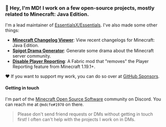 ### 👋 Hey, I'm MD! I work on a few open-source projects, mostly related to Minecraft: Java Edition.

I'm a lead maintainer of [EssentialsX/Essentials](https://github.com/EssentialsX/Essentials). I've also made some other things:
- [**Minecraft Changelog Viewer**](https://mdcfe.dev/mc-changes): View recent changelogs for Minecraft: Java Edition.
- [**Spigot Drama Generator**](https://drama.essentialsx.net/): Generate some drama about the Minecraft server community. 
- [**Disable Player Reporting**](https://modrinth.com/mod/disable-player-reporting): A Fabric mod that "removes" the Player Reporting feature from Minecraft 1.19.1+.

❤ If you want to support my work, you can do so over at [GitHub Sponsors](https://github.com/sponsors/mdcfe/).

#### Getting in touch

I'm part of the [Minecraft Open Source Software](https://discord.gg/h8CnPSw) community on Discord. You can reach me at `@mdcfe#1970` on there.

> Please don't send friend requests or DMs without getting in touch first! I often can't help with the projects I work on in DMs.
